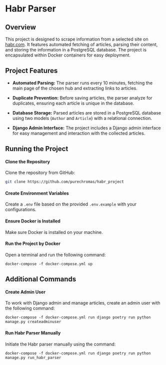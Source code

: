 # Habr Parser

## Overview

This project is designed to scrape information from a selected site on [habr.com](https://habr.com). It features automated fetching of articles, parsing their content, and storing the information in a PostgreSQL database. The project is encapsulated within Docker containers for easy deployment.

## Project Features

- **Automated Parsing:** The parser runs every 10 minutes, fetching the main page of the chosen hub and extracting links to articles.

- **Duplicate Prevention:** Before saving articles, the parser analyze for duplicates, ensuring each article is unique in the database.

- **Database Storage:** Parsed articles are stored in a PostgreSQL database using two models (`Author` and `Article`) with a relational connection.

- **Django Admin Interface:** The project includes a Django admin interface for easy management and interaction with the collected articles.

## Running the Project

#### Clone the Repository
Clone the repository from GitHub:

```bash
git clone https://github.com/purechromas/habr_project
```

#### Create Environment Variables
Create a `.env` file based on the provided `.env.example` with your configurations.

#### Ensure Docker is Installed
Make sure Docker is installed on your machine.

#### Run the Project by Docker
Open a terminal and run the following command:

```
docker-compose -f docker-compose.yml up
```

## Additional Commands

#### Create Admin User
To work with Django admin and manage articles, create an admin user with the following command:

```
docker-compose -f docker-compose.yml run django poetry run python manage.py createadminuser
```

#### Run Habr Parser Manually
Initiate the Habr parser manually using the command:

```
docker-compose -f docker-compose.yml run django poetry run python manage.py run_habr_parser
```